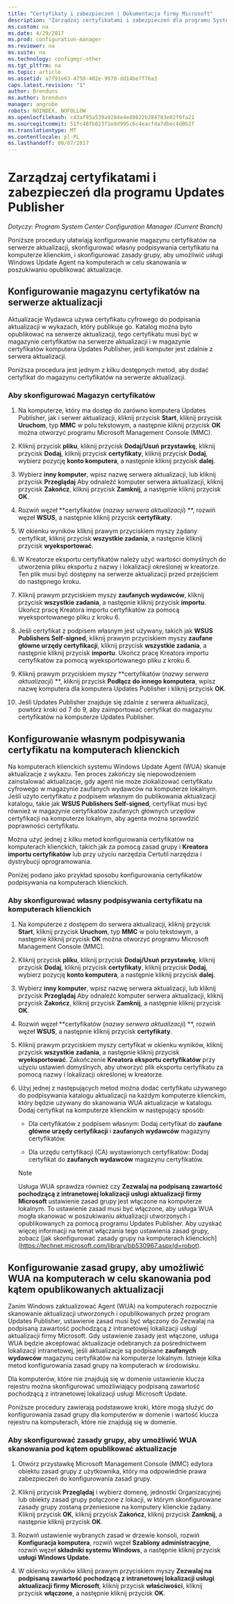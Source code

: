 ```yaml
---
title: "Certyfikaty i zabezpieczeń | Dokumentacja firmy Microsoft"
description: "Zarządzaj certyfikatami i zabezpieczeń dla programu System Center Updates Publisher"
ms.custom: na
ms.date: 4/29/2017
ms.prod: configuration-manager
ms.reviewer: na
ms.suite: na
ms.technology: configmgr-other
ms.tgt_pltfrm: na
ms.topic: article
ms.assetid: a7f91e63-4750-402e-9970-dd14be7f76a3
caps.latest.revision: "1"
author: Brenduns
ms.author: brenduns
manager: angrobe
robots: NOINDEX, NOFOLLOW
ms.openlocfilehash: c43af95a539a9284e4e49822b284783e02f9fa21
ms.sourcegitcommit: 51fc48fb023f1e8d995c6c4eacfda7dbec4d0b2f
ms.translationtype: MT
ms.contentlocale: pl-PL
ms.lasthandoff: 08/07/2017
---
```

# <a name="manage-certificates-and-security-for-updates-publisher"></a>Zarządzaj certyfikatami i zabezpieczeń dla programu Updates Publisher

*Dotyczy: Program System Center Configuration Manager (Current Branch)*

Poniższe procedury ułatwiają konfigurowanie magazynu certyfikatów na serwerze aktualizacji, skonfigurować własny podpisywania certyfikatu na komputerze klienckim, i skonfigurować zasady grupy, aby umożliwić usługi Windows Update Agent na komputerach w celu skanowania w poszukiwaniu opublikować aktualizacje.

## <a name="configure-the-certificate-store-on-the-update-server"></a>Konfigurowanie magazynu certyfikatów na serwerze aktualizacji
 Aktualizacje Wydawca używa certyfikatu cyfrowego do podpisania aktualizacji w wykazach, który publikuje go. Katalog można było opublikować na serwerze aktualizacji, tego certyfikatu musi być w magazynie certyfikatów na serwerze aktualizacji i w magazynie certyfikatów komputera Updates Publisher, jeśli komputer jest zdalnie z serwera aktualizacji.

Poniższa procedura jest jednym z kilku dostępnych metod, aby dodać certyfikat do magazynu certyfikatów na serwerze aktualizacji.

### <a name="to-configure-the-certificate-store"></a>Aby skonfigurować Magazyn certyfikatów
1.  Na komputerze, który ma dostęp do zarówno komputera Updates Publisher, jak i serwer aktualizacji, kliknij przycisk **Start**, kliknij przycisk **Uruchom**, typ **MMC** w polu tekstowym, a następnie kliknij przycisk **OK** można otworzyć programu Microsoft Management Console (MMC).

2.  Kliknij przycisk **pliku**, kliknij przycisk **Dodaj/Usuń przystawkę**, kliknij przycisk **Dodaj**, kliknij przycisk **certyfikaty**, kliknij przycisk **Dodaj**, wybierz pozycję **konto komputera**, a następnie kliknij przycisk **dalej**.

3.  Wybierz **inny komputer**, wpisz nazwę serwera aktualizacji, lub kliknij przycisk **Przeglądaj** Aby odnaleźć komputer serwera aktualizacji, kliknij przycisk **Zakończ**, kliknij przycisk **Zamknij**, a następnie kliknij przycisk **OK**.

4.  Rozwiń węzeł  **certyfikatów (*nazwy serwera aktualizacji*) **, rozwiń węzeł **WSUS**, a następnie kliknij przycisk **certyfikaty**.

5.  W okienku wyników kliknij prawym przyciskiem myszy żądany certyfikat, kliknij przycisk **wszystkie zadania**, a następnie kliknij przycisk **wyeksportować**.

6.  W Kreatorze eksportu certyfikatów należy użyć wartości domyślnych do utworzenia pliku eksportu z nazwy i lokalizacji określonej w kreatorze. Ten plik musi być dostępny na serwerze aktualizacji przed przejściem do następnego kroku.

7.  Kliknij prawym przyciskiem myszy **zaufanych wydawców**, kliknij przycisk **wszystkie zadania**, a następnie kliknij przycisk **importu**. Ukończ pracę Kreatora importu certyfikatów za pomocą wyeksportowanego pliku z kroku 6.

8.  Jeśli certyfikat z podpisem własnym jest używany, takich jak **WSUS Publishers Self-signed**, kliknij prawym przyciskiem myszy **zaufane główne urzędy certyfikacji**, kliknij przycisk **wszystkie zadania**, a następnie kliknij przycisk **importu**. Ukończ pracę Kreatora importu certyfikatów za pomocą wyeksportowanego pliku z kroku 6.

9.  Kliknij prawym przyciskiem myszy  **certyfikatów (*nazwy serwera aktualizacji*) **, kliknij przycisk **Podłącz do innego komputera**, wpisz nazwę komputera dla komputera Updates Publisher i kliknij przycisk **OK**.

10. Jeśli Updates Publisher znajduje się zdalnie z serwera aktualizacji, powtórz kroki od 7 do 9, aby zaimportować certyfikat do magazynu certyfikatów na komputerze Updates Publisher.



## <a name="configure-a-self-signing-certificate-on-client-computers"></a>Konfigurowanie własnym podpisywania certyfikatu na komputerach klienckich
Na komputerach klienckich systemu Windows Update Agent (WUA) skanuje aktualizacje z wykazu. Ten proces zakończy się niepowodzeniem zainstalować aktualizacje, gdy agent nie może zlokalizować certyfikatu cyfrowego w magazynie zaufanych wydawców na komputerze lokalnym. Jeśli użyto certyfikatu z podpisem własnym do publikowania aktualizacji katalogu, takie jak **WSUS Publishers Self-signed**, certyfikat musi być również w magazynie certyfikatów zaufanych głównych urzędów certyfikacji na komputerze lokalnym, aby agenta można sprawdzić poprawności certyfikatu.

Można użyć jednej z kilku metod konfigurowania certyfikatów na komputerach klienckich, takich jak za pomocą zasad grupy i **Kreatora importu certyfikatów** lub przy użyciu narzędzia Certutil narzędzia i dystrybucji oprogramowania.

Poniżej podano jako przykład sposobu konfigurowania certyfikatów podpisywania na komputerach klienckich.

### <a name="to-configure-a-self-signing-certificate-on-client-computers"></a>Aby skonfigurować własny podpisywania certyfikatu na komputerach klienckich
1.  Na komputerze z dostępem do serwera aktualizacji, kliknij przycisk **Start**, kliknij przycisk **Uruchom**, typ **MMC** w polu tekstowym, a następnie kliknij przycisk **OK** można otworzyć programu Microsoft Management Console (MMC).

2.  Kliknij przycisk **pliku**, kliknij przycisk **Dodaj/Usuń przystawkę**, kliknij przycisk **Dodaj**, kliknij przycisk **certyfikaty**, kliknij przycisk **Dodaj**, wybierz pozycję **konto komputera**, a następnie kliknij przycisk **dalej**.

3.  Wybierz **inny komputer**, wpisz nazwę serwera aktualizacji, lub kliknij przycisk **Przeglądaj** Aby odnaleźć komputer serwera aktualizacji, kliknij przycisk **Zakończ**, kliknij przycisk **Zamknij**, a następnie kliknij przycisk **OK**.

4.  Rozwiń węzeł  **certyfikatów (*nazwy serwera aktualizacji*) **, rozwiń węzeł **WSUS**, a następnie kliknij przycisk **certyfikaty**.

5.  Kliknij prawym przyciskiem myszy certyfikat w okienku wyników, kliknij przycisk **wszystkie zadania**, a następnie kliknij przycisk **wyeksportować**. Zakończenie **Kreatora eksportu certyfikatów** przy użyciu ustawień domyślnych, aby utworzyć plik eksportu certyfikatu za pomocą nazwy i lokalizacji określonej w kreatorze.

6.  Użyj jednej z następujących metod można dodać certyfikatu używanego do podpisywania katalogu aktualizacji na każdym komputerze klienckim, który będzie używany do skanowania WUA aktualizacje w katalogu. Dodaj certyfikat na komputerze klienckim w następujący sposób:

    -   Dla certyfikatów z podpisem własnym: Dodaj certyfikat do **zaufane główne urzędy certyfikacji** i **zaufanych wydawców** magazyny certyfikatów.

    -   Dla urzędu certyfikacji (CA) wystawionych certyfikatów: Dodaj certyfikat do **zaufanych wydawców** magazynu certyfikatów.

    > [!NOTE]
    > Usługa WUA sprawdza również czy **Zezwalaj na podpisaną zawartość pochodzącą z intranetowej lokalizacji usługi aktualizacji firmy Microsoft** ustawienie zasad grupy jest włączone na komputerze lokalnym. To ustawienie zasad musi być włączone, aby usługa WUA mogła skanować w poszukiwaniu aktualizacji utworzonych i opublikowanych za pomocą programu Updates Publisher. Aby uzyskać więcej informacji na temat włączania tego ustawienia zasad grupy, zobacz [jak skonfigurować zasady grupy na komputerach klienckich] (https://technet.microsoft.com/library/bb530967.aspx(d=robot).



## <a name="configuring-group-policy-to-allow-wua-on-computers-to-scan-for-published-updates"></a>Konfigurowanie zasad grupy, aby umożliwić WUA na komputerach w celu skanowania pod kątem opublikowanych aktualizacji
Zanim Windows zaktualizować Agent (WUA) na komputerach rozpocznie skanowanie aktualizacji utworzonych i opublikowanych przez program Updates Publisher, ustawienie zasad musi być włączony do Zezwalaj na podpisaną zawartość pochodzącą z intranetowej lokalizacji usługi aktualizacji firmy Microsoft. Gdy ustawienie zasady jest włączone, usługa WUA będzie akceptować aktualizacje odebranych za pośrednictwem lokalizacji intranetowej, jeśli aktualizacje są podpisane **zaufanych wydawców** magazynu certyfikatów na komputerze lokalnym. Istnieje kilka metod konfigurowania zasad grupy na komputerach w środowisku.

Dla komputerów, które nie znajdują się w domenie ustawienie klucza rejestru można skonfigurować umożliwiający podpisaną zawartość pochodzącą z intranetowej lokalizacji usługi Microsoft Update.

Poniższe procedury zawierają podstawowe kroki, które mogą służyć do konfigurowania zasad grupy dla komputerów w domenie i wartość klucza rejestru na komputerach, które nie znajdują się w domenie.

### <a name="to-configure-group-policy-to-allow-wua-to-scan-for-published-updates"></a>Aby skonfigurować zasady grupy, aby umożliwić WUA skanowania pod kątem opublikować aktualizacje
1.  Otwórz przystawkę Microsoft Management Console (MMC) edytora obiektu zasad grupy z użytkownika, który ma odpowiednie prawa zabezpieczeń do konfigurowania zasad grupy.

2.  Kliknij przycisk **Przeglądaj** i wybierz domenę, jednostki Organizacyjnej lub obiekty zasad grupy połączone z lokacji, w którym skonfigurowane zasady grupy zostaną przeniesione na komputery klienckie żądany. Kliknij przycisk **OK**, kliknij przycisk **Zakończ**, kliknij przycisk **Zamknij**, a następnie kliknij przycisk **OK**.

3.  Rozwiń ustawienie wybranych zasad w drzewie konsoli, rozwiń **Konfiguracja komputera**, rozwiń węzeł **Szablony administracyjne**, rozwiń węzeł **składniki systemu Windows**, a następnie kliknij przycisk **usługi Windows Update**.

4.  W okienku wyników kliknij prawym przyciskiem myszy **Zezwalaj na podpisaną zawartość pochodzącą z intranetowej lokalizacji usługi aktualizacji firmy Microsoft**, kliknij przycisk **właściwości**, kliknij przycisk **włączone**, a następnie kliknij przycisk **OK**.
